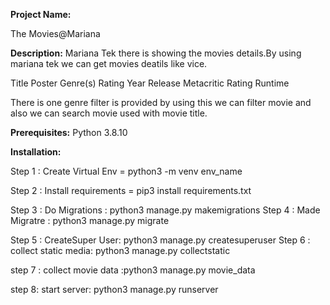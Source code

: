 **Project Name:**

The Movies@Mariana


**Description:**
Mariana Tek there is showing the movies details.By using mariana tek we can get movies deatils like vice.

Title
Poster
Genre(s)
Rating
Year Release
Metacritic Rating
Runtime

There is one genre filter is provided by using this we can filter movie and also we can search movie used with movie title.

**Prerequisites:**
Python 3.8.10

**Installation:**

Step 1 : Create Virtual Env = python3 -m venv env_name

Step 2 : Install requirements = pip3 install requirements.txt

Step 3 : Do Migrations : python3 manage.py makemigrations
Step 4 : Made Migratre : python3 manage.py migrate

Step 5 : CreateSuper User: python3 manage.py createsuperuser
Step 6 : collect static media: python3 manage.py collectstatic

step 7 : collect movie data :python3 manage.py movie_data

step 8: start server: python3 manage.py runserver
